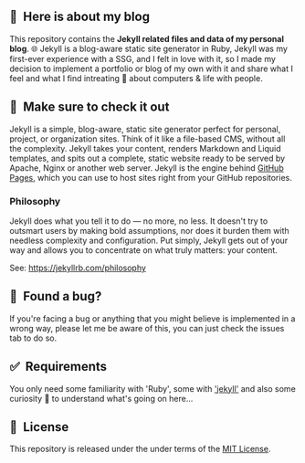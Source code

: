 ## 🚀&nbsp; Here is about my blog

This repository contains the **Jekyll related files and data of my personal blog**. 🌐 Jekyll is a blog-aware static site
generator in Ruby, Jekyll was my first-ever experience with a SSG, and I felt in love with it, so I made my decision to
implement a portfolio or blog of my own with it and share what I feel and what I find intreating 🤩 about computers & life
with people.

## 💖&nbsp; Make sure to check it out

Jekyll is a simple, blog-aware, static site generator perfect for personal, project, or organization sites. Think of it like a file-based
CMS, without all the complexity. Jekyll takes your content, renders Markdown and Liquid templates, and spits out a complete, static website
ready to be served by Apache, Nginx or another web server. Jekyll is the engine behind [GitHub Pages](https://pages.github.com/), which you
can use to host sites right from your GitHub repositories.

### Philosophy

Jekyll does what you tell it to do — no more, no less. It doesn't try to outsmart users by making bold assumptions,
nor does it burden them with needless complexity and configuration. Put simply, Jekyll gets out of your way and allows
you to concentrate on what truly matters: your content.

See: https://jekyllrb.com/philosophy

## 🤝&nbsp; Found a bug?

If you're facing a bug or anything that you might believe is implemented in a wrong way, please let me be aware
of this, you can just check the issues tab to do so.

## ✅&nbsp; Requirements

You only need some familiarity with 'Ruby', some with ['jekyll'](https://jekyllrb.com/) and also some curiosity 🧐
to understand what's going on here...

## 📘&nbsp; License

This repository is released under the under terms of the [MIT License](LICENSE).
